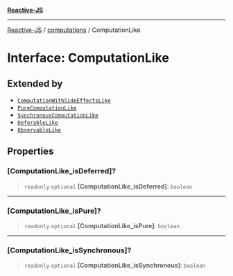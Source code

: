 [**Reactive-JS**](../../README.md)

***

[Reactive-JS](../../README.md) / [computations](../README.md) / ComputationLike

# Interface: ComputationLike

## Extended by

- [`ComputationWithSideEffectsLike`](ComputationWithSideEffectsLike.md)
- [`PureComputationLike`](PureComputationLike.md)
- [`SynchronousComputationLike`](SynchronousComputationLike.md)
- [`DeferableLike`](DeferableLike.md)
- [`ObservableLike`](../../concurrent/interfaces/ObservableLike.md)

## Properties

### \[ComputationLike\_isDeferred\]?

> `readonly` `optional` **\[ComputationLike\_isDeferred\]**: `boolean`

***

### \[ComputationLike\_isPure\]?

> `readonly` `optional` **\[ComputationLike\_isPure\]**: `boolean`

***

### \[ComputationLike\_isSynchronous\]?

> `readonly` `optional` **\[ComputationLike\_isSynchronous\]**: `boolean`
